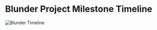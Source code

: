 # Blunder Project Milestone Timeline

![Blunder Timeline](https://github.com/gettingera/Blunder/docs/diagrams/timeline/blundertimeline.jpg)
